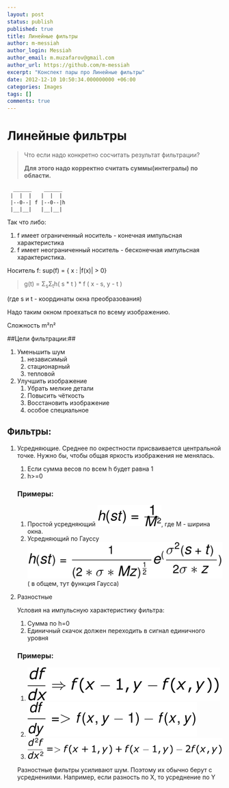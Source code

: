 ```yaml
---
layout: post
status: publish
published: true
title: Линейные фильтры
author: m-messiah
author_login: Messiah
author_email: m.muzafarov@gmail.com
author_url: https://github.com/m-messiah
excerpt: "Конспект пары про Линейные фильтры"
date: 2012-12-10 10:50:34.000000000 +06:00
categories: Images
tags: []
comments: true
---
```


# Линейные фильтры #

>Что если надо конкретно сосчитать результат фильтрации?
>
> **Для этого надо корректно считать суммы(интегралы) по области.**

```
  ______    ______
 |  |  |   |  |  |
 |--0--| f |--0--|h
 |__|__|   |__|__|
```


Так что либо:

1.	f имеет ограниченный носитель - конечная импульсная характеристика
2.	f имеет неограниченный носитель - бесконечная импульсная характеристика.


Носитель f: sup(f) = { x : |f(x)| &gt; 0}

>g(t) = &Sigma;<sub>s</sub>&Sigma;<sub>t</sub>h( s * t ) * f ( x - s, y - t )

(где s и t - координаты окна преобразования)

Надо таким окном проехаться по всему изображению.

Сложность m&sup2;n&sup2;

##Цели фильтрации:##

1.	Уменьшить шум
	1.	независимый
	2.	стационарный
	3.	тепловой
2.	Улучшить изображение
	1.	Убрать мелкие детали
	2.	Повысить чёткость
	3.	Восстановить изображение
	4.	особое специальное

## Фильтры: ##
1.	Усредняющие.
	Среднее по окрестности присваивается центральной точке.
	Нужно бы, чтобы общая яркость изображения не менялась.
	1.	Если сумма весов по всем h будет равна 1
	2.	h>=0

	### Примеры: ###
	1.	Простой усредняющий
		![H(st)](/img/hst.svg), где M - ширина окна.
	2.	Усредняющий по Гауссу
		![Gauss](/img/hst_gauss.svg) ( в общем, тут функция Гаусса)
2.	Разностные

	Условия на импульсную характеристику фильтра:
	1.	Сумма по h=0
	2.	Единичный скачок должен переходить в сигнал единичного уровня

	### Примеры: ###
	1.	![1](/img/simple_diff1.svg)
	2.	![2](/img/simple_diff2.svg)
	3.	![3](/img/simple_diff3.svg)

	Разностные фильтры усиливают шум. Поэтому их обычно берут с усреднениями.
	Например, если разность по X, то усреднение по Y

